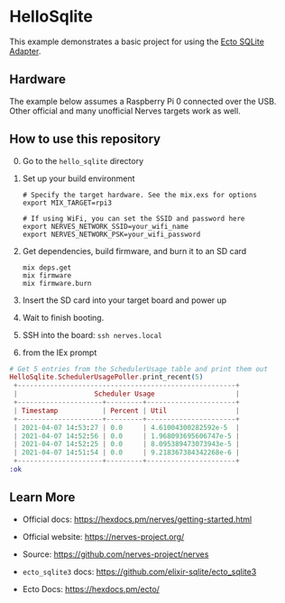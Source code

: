 # HelloSqlite

This example demonstrates a basic project for using the
[Ecto SQLite Adapter](https://github.com/elixir-sqlite/ecto_sqlite3).

## Hardware

The example below assumes a Raspberry Pi 0 connected over the USB. Other
official and many unofficial Nerves targets work as well.

## How to use this repository

0. Go to the `hello_sqlite` directory

1. Set up your build environment

   ```shell
   # Specify the target hardware. See the mix.exs for options
   export MIX_TARGET=rpi3

   # If using WiFi, you can set the SSID and password here
   export NERVES_NETWORK_SSID=your_wifi_name
   export NERVES_NETWORK_PSK=your_wifi_password
   ```

2. Get dependencies, build firmware, and burn it to an SD card

   ```shell
   mix deps.get
   mix firmware
   mix firmware.burn
   ```

3. Insert the SD card into your target board and power up

4. Wait to finish booting.

5. SSH into the board: `ssh nerves.local`

6. from the IEx prompt

  ```elixir
  # Get 5 entries from the SchedulerUsage table and print them out
  HelloSqlite.SchedulerUsagePoller.print_recent(5)
   +------------------------------------------------------+
   |                   Scheduler Usage                    |
   +---------------------+---------+----------------------+
   | Timestamp           | Percent | Util                 |
   +---------------------+---------+----------------------+
   | 2021-04-07 14:53:27 | 0.0     | 4.61004300282592e-5  |
   | 2021-04-07 14:52:56 | 0.0     | 1.968093695606747e-5 |
   | 2021-04-07 14:52:25 | 0.0     | 8.095389473073943e-5 |
   | 2021-04-07 14:51:54 | 0.0     | 9.218367384342268e-6 |
   +---------------------+---------+----------------------+
  :ok
  ```

## Learn More

- Official docs: https://hexdocs.pm/nerves/getting-started.html
- Official website: https://nerves-project.org/
- Source: https://github.com/nerves-project/nerves

- `ecto_sqlite3` docs: https://github.com/elixir-sqlite/ecto_sqlite3
- Ecto Docs: https://hexdocs.pm/ecto/
